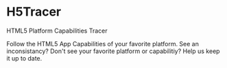 H5Tracer
========

HTML5 Platform Capabilities Tracer

Follow the HTML5 App Capabilities of your favorite platform. See an inconsistancy? Don't see your favorite platform or capabilitiy? Help us keep it up to date.

